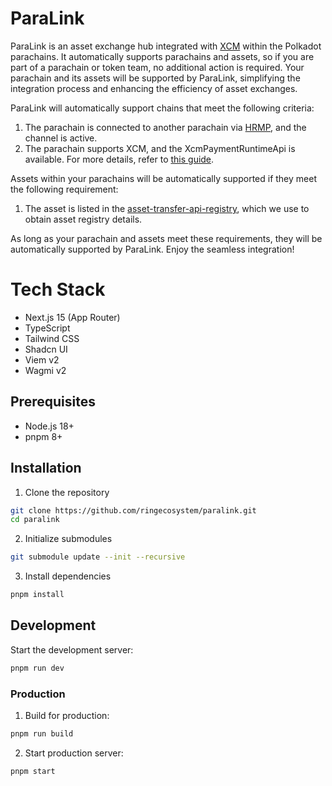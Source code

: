 # ParaLink
ParaLink is an asset exchange hub integrated with [XCM](https://wiki.polkadot.network/docs/learn/xcm/overview-summary) within the Polkadot parachains. It automatically supports parachains and assets, so if you are part of a parachain or token team, no additional action is required. Your parachain and its assets will be supported by ParaLink, simplifying the integration process and enhancing the efficiency of asset exchanges.

ParaLink will automatically support chains that meet the following criteria:

1. The parachain is connected to another parachain via [HRMP](https://wiki.polkadot.network/docs/build-hrmp-channels), and the channel is active.
2. The parachain supports XCM, and the XcmPaymentRuntimeApi is available. For more details, refer to [this guide](https://github.com/paritytech/polkadot-sdk/pull/3607).

Assets within your parachains will be automatically supported if they meet the following requirement:

1. The asset is listed in the [asset-transfer-api-registry](https://github.com/paritytech/asset-transfer-api-registry), which we use to obtain asset registry details.

As long as your parachain and assets meet these requirements, they will be automatically supported by ParaLink. Enjoy the seamless integration!


# Tech Stack

- Next.js 15 (App Router)
- TypeScript
- Tailwind CSS
- Shadcn UI
- Viem v2
- Wagmi v2

## Prerequisites

- Node.js 18+
- pnpm 8+

## Installation

1. Clone the repository

```bash
git clone https://github.com/ringecosystem/paralink.git
cd paralink
```

2. Initialize submodules

```bash
git submodule update --init --recursive
```

3. Install dependencies

```bash
pnpm install
```

## Development

Start the development server:

```bash
pnpm run dev
```

### Production

1. Build for production:

```bash
pnpm run build
```

2. Start production server:

```bash
pnpm start
```
